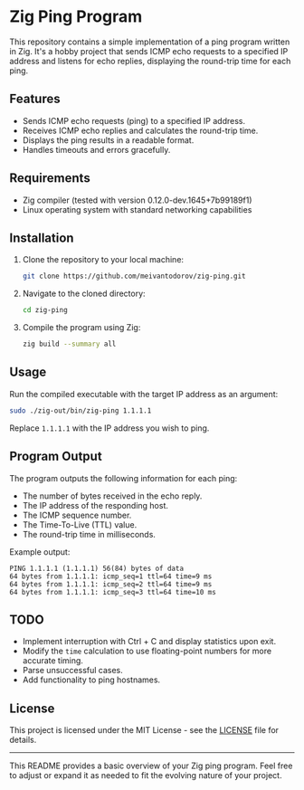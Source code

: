 # Zig Ping Program

This repository contains a simple implementation of a ping program written in Zig. It's a hobby project that sends ICMP echo requests to a specified IP address and listens for echo replies, displaying the round-trip time for each ping.

## Features

- Sends ICMP echo requests (ping) to a specified IP address.
- Receives ICMP echo replies and calculates the round-trip time.
- Displays the ping results in a readable format.
- Handles timeouts and errors gracefully.

## Requirements

- Zig compiler (tested with version 0.12.0-dev.1645+7b99189f1)
- Linux operating system with standard networking capabilities

## Installation

1. Clone the repository to your local machine:

   ```bash
   git clone https://github.com/meivantodorov/zig-ping.git
   ```

2. Navigate to the cloned directory:

   ```bash
   cd zig-ping
   ```

3. Compile the program using Zig:

   ```bash
   zig build --summary all
   ```

## Usage

Run the compiled executable with the target IP address as an argument:

```bash
sudo ./zig-out/bin/zig-ping 1.1.1.1
```

Replace `1.1.1.1` with the IP address you wish to ping.

## Program Output

The program outputs the following information for each ping:

- The number of bytes received in the echo reply.
- The IP address of the responding host.
- The ICMP sequence number.
- The Time-To-Live (TTL) value.
- The round-trip time in milliseconds.

Example output:

```
PING 1.1.1.1 (1.1.1.1) 56(84) bytes of data
64 bytes from 1.1.1.1: icmp_seq=1 ttl=64 time=9 ms
64 bytes from 1.1.1.1: icmp_seq=2 ttl=64 time=9 ms
64 bytes from 1.1.1.1: icmp_seq=3 ttl=64 time=10 ms
```

## TODO

- Implement interruption with Ctrl + C and display statistics upon exit.
- Modify the `time` calculation to use floating-point numbers for more accurate timing.
- Parse unsuccessful cases.
- Add functionality to ping hostnames.

## License

This project is licensed under the MIT License - see the [LICENSE](LICENSE) file for details.

---

This README provides a basic overview of your Zig ping program. Feel free to adjust or expand it as needed to fit the evolving nature of your project.
